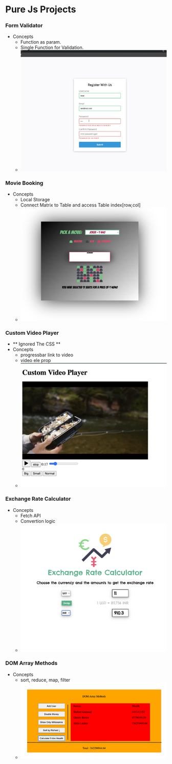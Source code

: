 # Pure Js Projects

### Form Validator
- Concepts
    - Function as param.
    - Single Function for Validation.
    - ![Form_Demo](00_FormValidator/Desired_Output.png)

### Movie Booking
- Concepts
    - Local Storage
    - Connect Matrix to Table and access Table index[row,col]
    - ![webmovibooking](01_MovieBookingSeat/movieBooking.png)

### Custom Video Player
- ** Ignored The CSS **
- Concepts
    - progressbar link to video
    - video ele prop
    - ![customvideoplayer](02_CustomVideoPlayer/img/customVideoPlayer.png)

### Exchange Rate Calculator
- Concepts
    - Fetch API
    - Convertion logic
    - ![ExchangeRateCalc](03_ExchangeRateCalculator/img/output.png)

### DOM Array Methods
- Concepts
    - sort, reduce, map, filter
    - ![ExchangeRateCalc](04_DOMArrayMethods/img/ss.png)